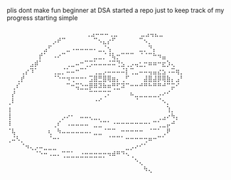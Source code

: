 plis dont make fun
beginner at DSA
started a repo just to keep track of my progress
starting simple
⠀⠀⠀⠀⠀⠀⠀⠀⠀⠀⠀⠀⠀⠀⠀⠀⠀⠀⠀⠀⠀⠀⠀⠀⠀⠀⠀⠀⠀⠀⠀⠀⠀⠀⠀⠀⠀⠀⠀⠀⠀⠀⠀⠀⠀⠀⠀⠀⠀⠀⠀⠀⠀⠀
⠀⠀⠀⠀⠀⠀⠀⠀⠀⠀⠀⠀⢀⣠⠤⠤⠤⢀⣀⠀⠀⠀⠀⠀⣀⣠⢤⣄⣀⠀⠀⠀⠀⠀⠀⠀⠀⠀⠀
⠀⠀⠀⠀⠀⠀⠀⠀⠀⠀⡠⠞⠉⠀⠀⠀⠀⠀⠀⠉⠢⣄⡔⠋⠀⠀⠀⠀⠀⠉⠢⡀⠀⠀⠀⠀⠀⠀⠀
⠀⠀⠀⠀⠀⠀⠀⠀⣠⠋⠀⠀⠀⣀⠠⠤⠤⠤⠤⠄⣀⡈⢢⠀⠀⠀⠀⠀⠀⣀⡀⠙⡄⠀⠀⠀⠀⠀⠀
⠀⠀⠀⠀⠀⠀⠀⡞⠁⠀⠠⠔⠉⠀⠀⠀⠀⠀⠀⣀⣀⡈⠘⢧⡒⠉⠉⠉⠀⠈⠈⠉⠓⠲⣤⠀⠀⠀⠀
⠀⠀⠀⠀⠀⣠⡾⠁⠀⠀⠀⠀⠀⢀⣀⠤⠒⢉⡩⠥⠤⠤⠬⠭⢙⣢⢀⡠⢤⣂⡒⠶⠶⠒⣖⡱⢄⠀⠀
⠀⠀⠀⢀⡔⠹⠁⠀⠀⠀⢀⣀⡈⠥⠤⠒⠉⠁⠀⢀⣀⡠⠤⠤⠤⠬⡇⢉⣀⠤⠤⢤⣤⣔⣢⠠⠭⢶⡀
⠀⠀⢀⡞⠀⠀⠀⠀⠀⠀⠈⠑⠒⠲⢒⠒⠒⠂⣩⣿⣛⣿⢿⣶⡄⢀⠋⠀⠀⠀⣼⣿⣼⡿⢿⣷⡄⣠⠃
⠀⢀⠎⠀⠀⠀⠀⠀⠀⠀⠀⠀⠀⠉⠒⢭⣑⣒⡿⠿⠽⠷⠶⢛⣋⠽⠉⠒⠒⠚⠛⠓⠛⠛⠚⠉⡭⠊⠀
⠀⡜⠀⠀⠀⠀⠀⠀⠀⠀⠀⠀⠀⠀⠀⠀⠀⠀⠉⠉⠉⢉⠍⠀⠀⠀⠀⠦⣀⣀⣀⣀⣀⡠⠔⠊⠀⠀⠀
⢀⠇⠀⠀⠀⠀⠀⠀⠀⠀⠀⠀⠀⠀⠀⠀⠀⠀⠀⠐⠊⠀⠀⠀⠀⠀⠀⠀⠈⠀⠀⠀⠀⠈⠢⡀⠀⠀⠀
⢰⠀⠀⠀⠀⠀⠀⠀⠀⠀⠀⠀⠀⠀⠀⠀⠀⠀⠀⠀⠀⠀⠀⠀⠀⠀⠀⠀⠀⠀⠀⠀⠀⠀⠀⢱⡀⠀⠀
⢸⠀⠀⠀⠀⠀⠀⠀⠀⠀⠀⠀⡠⠔⠂⠀⠤⠤⢄⣀⡀⠀⠀⠀⠀⠀⠀⠀⠀⠀⠀⠀⠀⢀⣠⠔⠳⡄⠀
⠸⠀⠀⠀⠀⠀⠀⠀⠀⠀⢀⠎⠀⠠⠤⠤⠤⠤⠀⣀⣈⠉⠁⠐⠒⠒⠒⠒⠒⠒⠒⠂⠉⢁⣀⡤⠚⠀⠀
⠈⢧⠀⠀⠀⠀⠀⠀⠀⢆⠀⠳⠤⠤⠤⠤⠤⠤⠄⣀⣀⠈⠉⠉⠀⠒⠒⠒⠒⠒⠀⠈⠉⠁⢀⠟⠀⠀⠀
⢀⠬⠣⡀⠀⠀⠀⠀⠀⠈⠒⠂⠀⠀⠀⠀⠀⠀⠀⠀⠀⠀⠈⠉⠉⠁⠒⠒⠒⠒⢒⠶⠒⠉⠁⠀⠀⠀⠀
⠀⠀⠀⠈⠲⢄⡠⠤⣀⣀⣀⠀⠀⠀⠀⠀⠀⠀⠀⠀⠀⠀⠀⠀⠀⠀⣀⡠⠔⠊⠁⠀⠀⠀⠀⠀⠀⠀⠀
⠀⠀⠀⠀⠀⠀⠈⠑⠒⠠⠤⠄⢉⣉⣁⣀⣐⣒⣒⣒⣒⡒⠲⠾⠛⠙⠢⢀⠀⠀⠀⠀⠀⠀⠀⠀⠀⠀⠀
⠀⠀⠀⠀⠀⠀⠀⠀⠀⠀⠀⠀⠀⠀⠀⠀⠀⠀⠀⠀⠀⠀⠀⠀⠀⠀⠀⠀⠑⢄⠀⠀⠀⠀⠀⠀⠀⠀⠀
⠀⠀⠀⠀⠀⠀⠀⠀⠀⠀⠀⠀⠀⠀⠀⠀⠀⠀⠀⠀⠀⠀⠀⠀⠀⠀⠀⠀⠀⠀⠳⢄⠀⠀⠀⠀⠀⠀⠀
